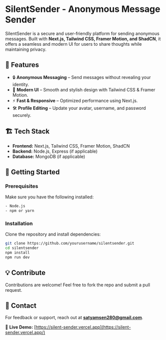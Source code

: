  # **SilentSender - Anonymous Message Sender** 

SilentSender is a secure and user-friendly platform for sending anonymous messages. Built with **Next.js, Tailwind CSS, Framer Motion, and ShadCN**, it offers a seamless and modern UI for users to share thoughts while maintaining privacy.

## 🚀 Features
- 🔒 **Anonymous Messaging** – Send messages without revealing your identity.
- 🎨 **Modern UI** – Smooth and stylish design with Tailwind CSS & Framer Motion.
- ⚡ **Fast & Responsive** – Optimized performance using Next.js.
- 🛠 **Profile Editing** – Update your avatar, username, and password securely.

## 🏗 Tech Stack
- **Frontend:** Next.js, Tailwind CSS, Framer Motion, ShadCN  
- **Backend:** Node.js, Express (if applicable)  
- **Database:** MongoDB (if applicable)  

## 📌 Getting Started

### Prerequisites
Make sure you have the following installed:
```bash
- Node.js
- npm or yarn
```
### Installation
Clone the repository and install dependencies:

```bash
git clone https://github.com/yourusername/silentsender.git  
cd silentsender  
npm install  
npm run dev
```

## 💡 Contribute
Contributions are welcome! Feel free to fork the repo and submit a pull request.

## 📩 Contact
For feedback or support, reach out at **[satyamsen280@gmail.com](mailto:satyamsen280@gmail.com)**.

📌 **Live Demo:** [https://silent-sender.vercel.app](https://silent-sender.vercel.app/)

